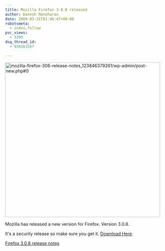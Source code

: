 ```yaml
---
title: Mozilla Firefox 3.0.8 released
author: Danesh Manoharan
date: 2009-03-31T01:46:47+00:00
robotsmeta:
  - index,follow
pvc_views:
  - 3299
dsq_thread_id:
  - 939161567

---
```

<img class="alignnone size-full wp-image-1344" title="mozilla-firefox-308-release-notes_123846379261/wp-admin/post-new.php#0" src="/wp-content/uploads/2009/03/mozilla-firefox-308-release-notes_1238463792610.png" alt="mozilla-firefox-308-release-notes_123846379261/wp-admin/post-new.php#0" width="500" />

Mozilla has released a new version for Firefox. Version 3.0.8.

It's a security release so make sure you get it. [Download Here][1].

[Firefox 3.0.8 release notes][2]

 [1]: http://en-us.www.mozilla.com/products/download.html?product=firefox-3.0.8&os=win&lang=en-US
 [2]: http://en-us.www.mozilla.com/en-US/firefox/3.0.8/releasenotes/
